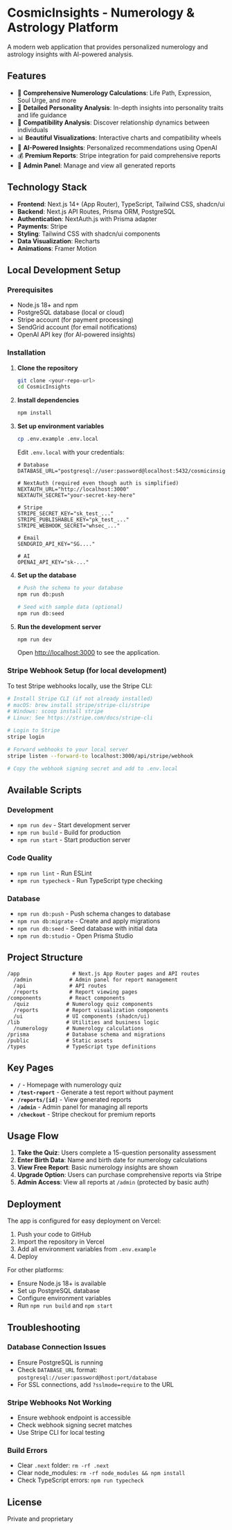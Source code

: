 # CosmicInsights - Numerology & Astrology Platform

A modern web application that provides personalized numerology and astrology insights with AI-powered analysis.

## Features

- 🔮 **Comprehensive Numerology Calculations**: Life Path, Expression, Soul Urge, and more
- 🌟 **Detailed Personality Analysis**: In-depth insights into personality traits and life guidance
- 💑 **Compatibility Analysis**: Discover relationship dynamics between individuals
- 📊 **Beautiful Visualizations**: Interactive charts and compatibility wheels
- 🎯 **AI-Powered Insights**: Personalized recommendations using OpenAI
- 💰 **Premium Reports**: Stripe integration for paid comprehensive reports
- 🔐 **Admin Panel**: Manage and view all generated reports

## Technology Stack

- **Frontend**: Next.js 14+ (App Router), TypeScript, Tailwind CSS, shadcn/ui
- **Backend**: Next.js API Routes, Prisma ORM, PostgreSQL
- **Authentication**: NextAuth.js with Prisma adapter
- **Payments**: Stripe
- **Styling**: Tailwind CSS with shadcn/ui components
- **Data Visualization**: Recharts
- **Animations**: Framer Motion

## Local Development Setup

### Prerequisites

- Node.js 18+ and npm
- PostgreSQL database (local or cloud)
- Stripe account (for payment processing)
- SendGrid account (for email notifications)
- OpenAI API key (for AI-powered insights)

### Installation

1. **Clone the repository**
   ```bash
   git clone <your-repo-url>
   cd CosmicInsights
   ```

2. **Install dependencies**
   ```bash
   npm install
   ```

3. **Set up environment variables**
   ```bash
   cp .env.example .env.local
   ```
   
   Edit `.env.local` with your credentials:
   ```env
   # Database
   DATABASE_URL="postgresql://user:password@localhost:5432/cosmicinsights"
   
   # NextAuth (required even though auth is simplified)
   NEXTAUTH_URL="http://localhost:3000"
   NEXTAUTH_SECRET="your-secret-key-here"
   
   # Stripe
   STRIPE_SECRET_KEY="sk_test_..."
   STRIPE_PUBLISHABLE_KEY="pk_test_..."
   STRIPE_WEBHOOK_SECRET="whsec_..."
   
   # Email
   SENDGRID_API_KEY="SG...."
   
   # AI
   OPENAI_API_KEY="sk-..."
   ```

4. **Set up the database**
   ```bash
   # Push the schema to your database
   npm run db:push
   
   # Seed with sample data (optional)
   npm run db:seed
   ```

5. **Run the development server**
   ```bash
   npm run dev
   ```

   Open [http://localhost:3000](http://localhost:3000) to see the application.

### Stripe Webhook Setup (for local development)

To test Stripe webhooks locally, use the Stripe CLI:

```bash
# Install Stripe CLI (if not already installed)
# macOS: brew install stripe/stripe-cli/stripe
# Windows: scoop install stripe
# Linux: See https://stripe.com/docs/stripe-cli

# Login to Stripe
stripe login

# Forward webhooks to your local server
stripe listen --forward-to localhost:3000/api/stripe/webhook

# Copy the webhook signing secret and add to .env.local
```

## Available Scripts

### Development
- `npm run dev` - Start development server
- `npm run build` - Build for production
- `npm run start` - Start production server

### Code Quality
- `npm run lint` - Run ESLint
- `npm run typecheck` - Run TypeScript type checking

### Database
- `npm run db:push` - Push schema changes to database
- `npm run db:migrate` - Create and apply migrations
- `npm run db:seed` - Seed database with initial data
- `npm run db:studio` - Open Prisma Studio

## Project Structure

```
/app                 # Next.js App Router pages and API routes
  /admin            # Admin panel for report management
  /api              # API routes
  /reports          # Report viewing pages
/components         # React components
  /quiz            # Numerology quiz components
  /reports         # Report visualization components
  /ui              # UI components (shadcn/ui)
/lib               # Utilities and business logic
  /numerology      # Numerology calculations
/prisma            # Database schema and migrations
/public            # Static assets
/types             # TypeScript type definitions
```

## Key Pages

- **`/`** - Homepage with numerology quiz
- **`/test-report`** - Generate a test report without payment
- **`/reports/[id]`** - View generated reports
- **`/admin`** - Admin panel for managing all reports
- **`/checkout`** - Stripe checkout for premium reports

## Usage Flow

1. **Take the Quiz**: Users complete a 15-question personality assessment
2. **Enter Birth Data**: Name and birth date for numerology calculations
3. **View Free Report**: Basic numerology insights are shown
4. **Upgrade Option**: Users can purchase comprehensive reports via Stripe
5. **Admin Access**: View all reports at `/admin` (protected by basic auth)

## Deployment

The app is configured for easy deployment on Vercel:

1. Push your code to GitHub
2. Import the repository in Vercel
3. Add all environment variables from `.env.example`
4. Deploy

For other platforms:
- Ensure Node.js 18+ is available
- Set up PostgreSQL database
- Configure environment variables
- Run `npm run build` and `npm start`

## Troubleshooting

### Database Connection Issues
- Ensure PostgreSQL is running
- Check `DATABASE_URL` format: `postgresql://user:password@host:port/database`
- For SSL connections, add `?sslmode=require` to the URL

### Stripe Webhooks Not Working
- Ensure webhook endpoint is accessible
- Check webhook signing secret matches
- Use Stripe CLI for local testing

### Build Errors
- Clear `.next` folder: `rm -rf .next`
- Clear node_modules: `rm -rf node_modules && npm install`
- Check TypeScript errors: `npm run typecheck`

## License

Private and proprietary
